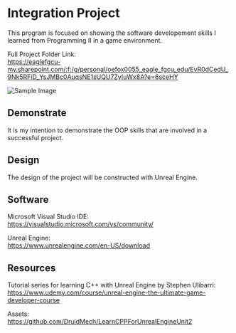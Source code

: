 # Integration Project

This program is focused on showing the software developement skills I learned from Programming II in a game environment.

Full Project Folder Link: <br />
https://eaglefgcu-my.sharepoint.com/:f:/g/personal/oefox0055_eagle_fgcu_edu/EvR0dCedU_9Nk5RFiD_YsJMBc0AuqsNE1sUQU7ZyIuWx8A?e=6sceHY

![Sample Image](GamePreview.png)

## Demonstrate

It is my intention to demonstrate the OOP skills that are involved in a successful project.

## Design

The design of the project will be constructed with Unreal Engine.

## Software

Microsoft Visual Studio IDE: <br />
https://visualstudio.microsoft.com/vs/community/

Unreal Engine: <br />
https://www.unrealengine.com/en-US/download

## Resources

Tutorial series for learning C++ with Unreal Engine by Stephen Ulibarri: <br />
https://www.udemy.com/course/unreal-engine-the-ultimate-game-developer-course

Assets: <br />
https://github.com/DruidMech/LearnCPPForUnrealEngineUnit2
